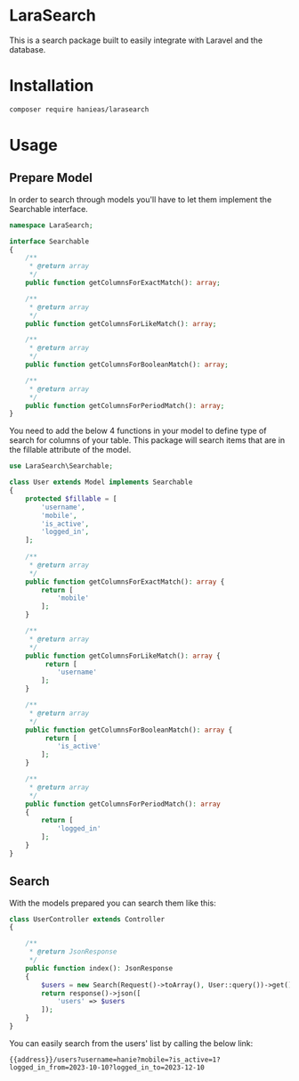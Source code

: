 # LaraSearch
This is a search package built to easily integrate with Laravel and the database.

# Installation
```bash
composer require hanieas/larasearch
```

# Usage

## Prepare Model

In order to search through models you'll have to let them implement the Searchable interface.

```php
namespace LaraSearch;

interface Searchable
{
    /**
     * @return array
     */
    public function getColumnsForExactMatch(): array;

    /**
     * @return array
     */
    public function getColumnsForLikeMatch(): array;

    /**
     * @return array
     */
    public function getColumnsForBooleanMatch(): array;

    /**
     * @return array
     */
    public function getColumnsForPeriodMatch(): array;
}
```
You need to add the below 4 functions in your model to define type of search for columns of your table. This package will search items that are in the fillable attribute of the model.
```php
use LaraSearch\Searchable;

class User extends Model implements Searchable
{
    protected $fillable = [
        'username',
        'mobile',
        'is_active',
        'logged_in',
    ];
     
    /**
     * @return array
     */
    public function getColumnsForExactMatch(): array {
        return [  
            'mobile'
        ];
    }

    /**
     * @return array
     */
    public function getColumnsForLikeMatch(): array {
         return [  
            'username'
        ];
    }

    /**
     * @return array
     */
    public function getColumnsForBooleanMatch(): array {
         return [  
            'is_active'
        ];
    }

    /**
     * @return array
     */
    public function getColumnsForPeriodMatch(): array
    {
        return [  
            'logged_in'
        ];
    }
}
```
## Search

With the models prepared you can search them like this:
```php
class UserController extends Controller
{

    /**
     * @return JsonResponse
     */
    public function index(): JsonResponse
    {
        $users = new Search(Request()->toArray(), User::query())->get();
        return response()->json([
            'users' => $users
        ]);
    }
}
```
You can easily search from the users' list by calling the below link:
```
{{address}}/users?username=hanie?mobile=?is_active=1?logged_in_from=2023-10-10?logged_in_to=2023-12-10
```
